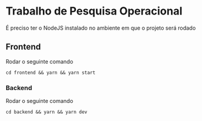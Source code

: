 # Trabalho de Pesquisa Operacional

É preciso ter o NodeJS instalado no ambiente em que o projeto será rodado

## Frontend

Rodar o seguinte comando
```
cd frontend && yarn && yarn start
```

### Backend

Rodar o seguinte comando
```
cd backend && yarn && yarn dev
```